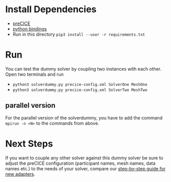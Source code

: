 # Install Dependencies

* [preCICE](https://github.com/precice/precice)
* [python bindings](https://github.com/precice/python-bindings)
* Run in this directory `pip3 install --user -r requirements.txt`

# Run

You can test the dummy solver by coupling two instances with each other. Open two terminals and run
 * `python3 solverdummy.py precice-config.xml SolverOne MeshOne`
 * `python3 solverdummy.py precice-config.xml SolverTwo MeshTwo`

## parallel version

For the parallel version of the solverdummy, you have to add the command `mpirun -n <N>` to the  commands from above.

# Next Steps

If you want to couple any other solver against this dummy solver be sure to adjust the preCICE configuration (participant names, mesh names, data names etc.) to the needs of your solver, compare our [step-by-step guide for new adapters](https://github.com/precice/precice/wiki/Adapter-Example).
